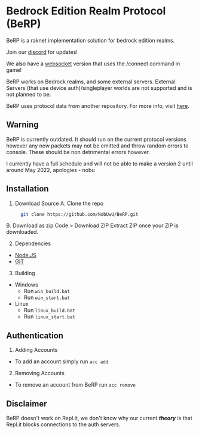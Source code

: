 # Bedrock Edition Realm Protocol (BeRP)
BeRP is a raknet implementation solution for bedrock edition realms.

Join our [discord](https://discord.gg/9S4aKh684W) for updates!

We also have a [websocket](https://github.com/PMK744/Node-BEWSS) version that uses the /connect command in game!

BeRP works on Bedrock realms, and some external servers. External Servers (that use device auth)/singleplayer worlds are not supported and is not planned to be.

BeRP uses protocol data from another repository. For more info, visit [here](https://github.com/NobUwU/BeRP/tree/main/data/latest).

## Warning
BeRP is currently outdated. It should run on the current protocol versions however any new packets may not be emitted and throw random errors to console. These should be non detrimental errors however.

I currently have a full schedule and will not be able to make a version 2 until around May 2022, apologies - nobu


## Installation

1. Download Source
  A. Clone the repo
    ```sh
      git clone https://github.com/NobUwU/BeRP.git
    ```
  B. Download as zip
   Code > Download ZIP
   Extract ZIP once your ZIP is downloaded.

2. Dependencies
- [Node.JS](https://nodejs.org/en/download/)
- [GIT](https://git-scm.com/downloads)

3. Building
 - Windows
   - Run `win_build.bat`
   - Run `win_start.bat`
 - Linux
   - Run `linux_build.bat`
   - Run `linux_start.bat`

## Authentication
 1. Adding Accounts
- To add an account simply run `acc add`
2. Removing Accounts
- To remove an account from BeRP run `acc remove`

## Disclaimer
BeRP doesn't work on Repl.it, we don't know why our current _**theory**_ is that Repl.it blocks connections to the auth servers.
